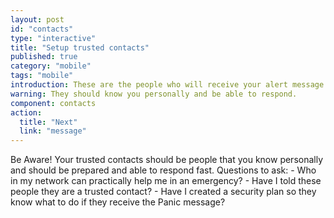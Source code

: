 ```yaml
---
layout: post
id: "contacts"
type: "interactive"
title: "Setup trusted contacts"
published: true
category: "mobile"
tags: "mobile"
introduction: These are the people who will receive your alert message.
warning: They should know you personally and be able to respond.
component: contacts
action:
  title: "Next"
  link: "message"
---
```


Be Aware! Your trusted contacts should be people that you know personally and should be prepared and able to respond fast. Questions to ask: - Who in my network can practically help me in an emergency? - Have I told these people they are a trusted contact? - Have I created a security plan so they know what to do if they receive the Panic message?